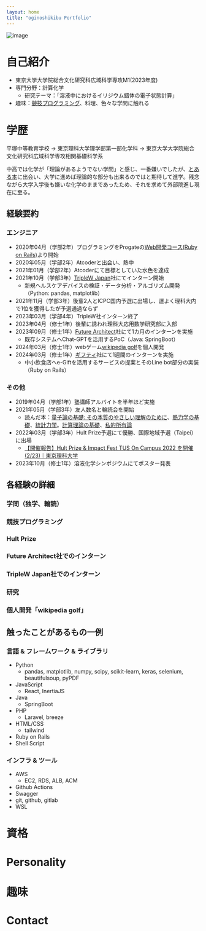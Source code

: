```yaml
---
layout: home
title: "oginoshikibu Portfolio"
---
```


![image]()

# 自己紹介
- 東京大学大学院総合文化研究科広域科学専攻M1(2023年度)
- 専門分野：計算化学
  - 研究テーマ：「溶液中におけるイリジウム錯体の電子状態計算」
- 趣味：[競技プログラミング](https://atcoder.jp/users/oginoshikibu)、料理、色々な学問に触れる

# 学歴

平塚中等教育学校 → 東京理科大学理学部第一部化学科 → 東京大学大学院総合文化研究科広域科学専攻相関基礎科学系

中高では化学が「理論があるようでない学問」と感じ、一番嫌いでしたが、[とある本](https://www.sanseido-publ.co.jp/np/detail/26093/)に出会い、大学に進めば理論的な部分も出来るのではと期待して進学。残念ながら大学入学後も嫌いな化学のままであったため、それを求めて外部院進し現在に至る。


## 経験要約

### エンジニア

- 2020年04月（学部2年）プログラミングをProgateの[Web開発コース(Ruby on Rails)](https://prog-8.com/paths/rails)より開始
- 2020年05月（学部2年）Atcoderと出会い、熱中
- 2021年01月（学部2年）Atcoderにて目標としていた水色を達成
- 2021年10月（学部3年）[TripleW Japan](https://www-biz.co/)社にてインターン開始
  - 新規ヘルスケアデバイスの検証・データ分析・アルゴリズム開発（Python: pandas, matplotlib）
- 2021年11月（学部3年）後輩2人とICPC国内予選に出場し、運よく理科大内で1位を獲得したが予選通過ならず
- 2023年03月（学部4年）TripleW社インターン終了
- 2023年04月（修士1年）後輩に誘われ理科大応用数学研究部に入部
- 2023年09月（修士1年）[Future Architect](https://www.future.co.jp/architect/)社にて1カ月のインターンを実施
  - 既存システムへChat-GPTを活用するPoC（Java: SpringBoot）
- 2024年03月（修士1年）webゲーム[wikipedia golf](https://wikipedia-golf.com/)を個人開発
- 2024年03月（修士1年）[ギフティ](https://giftee.com/)社にて1週間のインターンを実施
  - 中小飲食店へe-Giftを活用するサービスの提案とそのLine bot部分の実装（Ruby on Rails）

### その他

- 2019年04月（学部1年）塾講師アルバイトを半年ほど実施
- 2021年05月（学部3年）友人数名と輪読会を開始
  - 読んだ本：[量子論の基礎: その本質のやさしい理解のために](https://www.saiensu.co.jp/search/?isbn=978-4-7819-1062-8&y=2004#detail)、[熱力学の基礎](https://www.utp.or.jp/book/b555767.html)、[統計力学](https://www.gakushuin.ac.jp/~881791/statbook/)。[計算理論の基礎](https://www.kyoritsu-pub.co.jp/book/b10030021.html)、[私的所有論](https://seikatsushoin.com/books/%E7%A7%81%E7%9A%84%E6%89%80%E6%9C%89%E8%AB%96%EF%BC%BB%E7%AC%AC2%E7%89%88%EF%BC%BD/)
- 2022年03月（学部3年）Hult Prize予選にて優勝、国際地域予選（Taipei）に出場
  - [【開催報告】Hult Prize & Impact Fest TUS On Campus 2022 を開催(2/23)｜東京理科大学](https://www.tus.ac.jp/today/archive/20220303_8741.html)
- 2023年10月（修士1年）溶液化学シンポジウムにてポスター発表


## 各経験の詳細

### 学問（独学、輪読）


### 競技プログラミング


### Hult Prize


### Future Architect社でのインターン


### TripleW Japan社でのインターン


### 研究


### 個人開発「wikipedia golf」



## 触ったことがあるもの一例

### 言語 & フレームワーク & ライブラリ

- Python
  - pandas, matplotlib, numpy, scipy, scikit-learn, keras, selenium, beautifulsoup, pyPDF
- JavaScript
  - React, InertiaJS
- Java
  - SpringBoot
- PHP
  - Laravel, breeze
- HTML/CSS
  - tailwind
- Ruby on Rails
- Shell Script


### インフラ & ツール

- AWS
  - EC2, RDS, ALB, ACM
- Github Actions
- Swagger
- git, github, gitlab
- WSL


# 資格



# Personality 




# 趣味




# Contact

